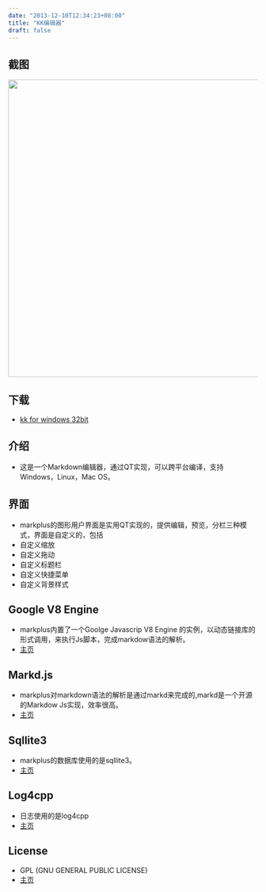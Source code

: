 ```yaml
---
date: "2013-12-10T12:34:23+08:00"
title: "KK编辑器"
draft: false
---
```


## 截图
<img src="http://olno3yiqc.bkt.clouddn.com/blog/kk/kk.png" width=780px height=600px />

## 下载
* [kk for windows 32bit](http://olno3yiqc.bkt.clouddn.com/blog/kk/kk.zip)

## 介绍
 * 这是一个Markdown编辑器，通过QT实现，可以跨平台编译，支持Windows，Linux，Mac OS。
 
## 界面
 * markplus的图形用户界面是实用QT实现的，提供编辑，预览，分栏三种模式，界面是自定义的，包括
 * 自定义缩放
 * 自定义拖动 
 * 自定义标题栏
 * 自定义快捷菜单
 * 自定义背景样式

## Google V8 Engine
* markplus内置了一个Goolge Javascrip V8 Engine 的实例，以动态链接库的形式调用，来执行Js脚本，完成markdow语法的解析。
* [主页](http://code.google.com/p/v8/)

## Markd.js
* markplus对markdown语法的解析是通过markd来完成的,markd是一个开源的Markdow Js实现，效率很高。
* [主页](https://github.com/chjj/marked)

## Sqllite3
* markplus的数据库使用的是sqllite3。
* [主页](http://www.sqlite.org/)

## Log4cpp
* 日志使用的是log4cpp
* [主页](http://sourceforge.net/projects/log4cpp/)

## License
* GPL (GNU GENERAL PUBLIC LICENSE)
* [主页](http://www.gnu.org/licenses/gpl.html)


